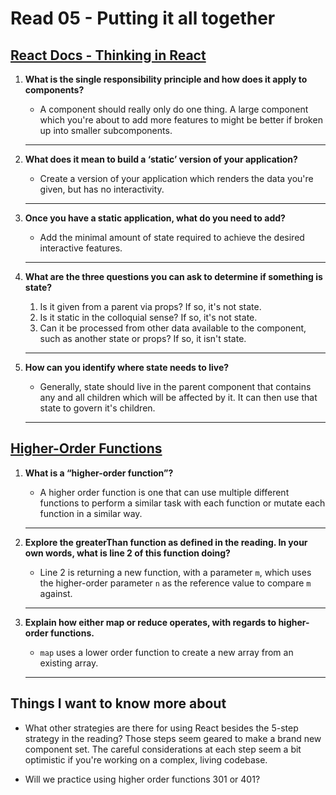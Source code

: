 # Read 05 - Putting it all together

## [React Docs - Thinking in React](https://reactjs.org/docs/thinking-in-react.html)

1. **What is the single responsibility principle and how does it apply to components?**
    - A component should really only do one thing. A large component which you're about to add more features to might be better if broken up into smaller subcomponents.

    ***

2. **What does it mean to build a ‘static’ version of your application?**
    - Create a version of your application which renders the data you're given, but has no interactivity.

    ***

3. **Once you have a static application, what do you need to add?**
    - Add the minimal amount of state required to achieve the desired interactive features.

    ***

4. **What are the three questions you can ask to determine if something is state?**
      1. Is it given from a parent via props? If so, it's not state.
      2. Is it static in the colloquial sense? If so, it's not state.
      3. Can it be processed from other data available to the component, such as another state or props? If so, it isn't state.

    ***

5. **How can you identify where state needs to live?**
    - Generally, state should live in the parent component that contains any and all children which will be affected by it. It can then use that state to govern it's children.

    ***

## [Higher-Order Functions](https://eloquentjavascript.net/05_higher_order.html#h_xxCc98lOBK)

1. **What is a “higher-order function”?**
    - A higher order function is one that can use multiple different functions to perform a similar task with each function or mutate each function in a similar way.

    ***

2. **Explore the greaterThan function as defined in the reading. In your own words, what is line 2 of this function doing?**
    - Line 2 is returning a new function, with a parameter `m`, which uses the higher-order parameter `n` as the reference value to compare `m` against.

    ***

3. **Explain how either map or reduce operates, with regards to higher-order functions.**
    - `map` uses a lower order function to create a new array from an existing array.

    ***

## Things I want to know more about

- What other strategies are there for using React besides the 5-step strategy in the reading? Those steps seem geared to make a brand new component set. The careful considerations at each step seem a bit optimistic if you're working on a complex, living codebase.

- Will we practice using higher order functions 301 or 401?
